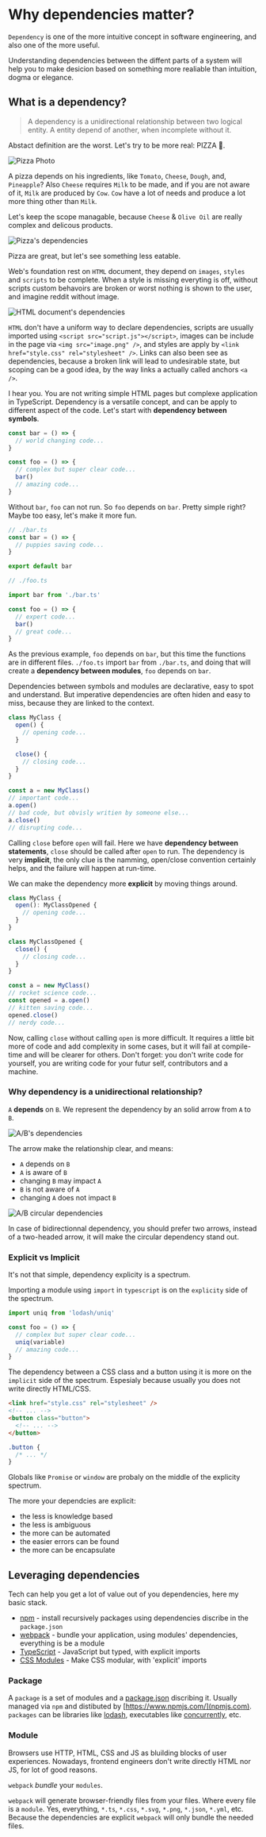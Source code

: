 <!--
  title: Why dependencies matter?
  tags: [software engineering, software architecture]
-->

# Why dependencies matter?

`Dependency` is one of the more intuitive concept in software engineering, and also one of the more useful.

Understanding dependencies between the diffent parts of a system will help you to make desicion based on something more realiable than intuition, dogma or elegance.


## What is a dependency?

> A dependency is a unidirectional relationship between two logical entity. A entity depend of another, when incomplete without it.

Abstact definition are the worst. Let's try to be more real: PIZZA 🍕.

![Pizza Photo](./pizza.jpg)

A pizza depends on his ingredients, like `Tomato`, `Cheese`, `Dough`, and, `Pineapple`? Also `Cheese` requires `Milk` to be made, and if you are not aware of it, `Milk` are produced by `Cow`. `Cow` have a lot of needs and produce a lot more thing other than `Milk`.

Let's keep the scope managable, because `Cheese` & `Olive Oil` are really complex and delicous products.

![Pizza's dependencies](./pizza.svg)

Pizza are great, but let's see something less eatable.

Web's foundation rest on `HTML` document, they depend on `images`, `styles` and `scripts` to be complete. When a style is missing everyting is off, without scripts custom behavoirs are broken or worst nothing is shown to the user, and imagine reddit without image.

![HTML document's dependencies](./html.svg)

`HTML` don't have a uniform way to declare dependencies, scripts are usually imported using `<script src="script.js"></script>`, images can be include in the page via `<img src="image.png" />`, and styles are apply by `<link href="style.css" rel="stylesheet" />`. Links can also been see as dependencies, because a broken link will lead to undesirable state, but scoping can be a good idea, by the way links a actually called anchors `<a />`.

I hear you. You are not writing simple HTML pages but complexe application in TypeScript. Dependency is a versatile concept, and can be apply to different aspect of the code. Let's start with **dependency between symbols**.

```typescript
const bar = () => {
  // world changing code...
}

const foo = () => {
  // complex but super clear code...
  bar()
  // amazing code...
}
```

Without `bar`, `foo` can not run. So `foo` depends on `bar`. Pretty simple right? Maybe too easy, let's make it more fun.

```typescript
// ./bar.ts
const bar = () => {
  // puppies saving code...
}

export default bar
```

```typescript
// ./foo.ts

import bar from './bar.ts'

const foo = () => {
  // expert code...
  bar()
  // great code...
}
```

As the previous example, `foo` depends on `bar`, but this time the functions are in different files. `./foo.ts` import `bar` from `./bar.ts`, and doing that will create a **dependency between modules**, `foo` depends on `bar`.

Dependencies between symbols and modules are declarative, easy to spot and understand. But imperative dependencies are often hiden and easy to miss, because they are linked to the context.

```typescript
class MyClass {
  open() {
    // opening code...
  }

  close() {
    // closing code...
  }
}

const a = new MyClass()
// important code...
a.open()
// bad code, but obvisly writien by someone else...
a.close()
// disrupting code...
```

Calling `close` before `open` will fail. Here we have **dependency between statements**, `close` should be called after `open` to run. The dependency is very **implicit**, the only clue is the namming, open/close convention certainly helps, and the failure will happen at run-time.

We can make the dependency more **explicit** by moving things around.

```typescript
class MyClass {
  open(): MyClassOpened {
    // opening code...
  }
}

class MyClassOpened {
  close() {
    // closing code...
  }
}

const a = new MyClass()
// rocket science code...
const opened = a.open()
// kitten saving code...
opened.close()
// nerdy code...
```

Now, calling `close` without calling `open` is more difficult. It requires a little bit more of code and add complexity in some cases, but it will fail at compile-time and will be clearer for others. Don't forget: you don't write code for yourself, you are writing code for your futur self, contributors and a machine.

### Why dependency is a unidirectional relationship?

`A` **depends** on `B`. We represent the dependency by an solid arrow from `A` to `B`.

![A/B's dependencies](./a-b.svg)

The arrow make the relationship clear, and means:

- `A` depends on `B`
- `A` is aware of `B`
- changing `B` may impact `A`
- `B` is not aware of `A`
- changing `A` does not impact `B`

![A/B circular dependencies](./a-b-circular.svg)

In case of bidirectionnal dependency, you should prefer two arrows, instead of a two-headed arrow, it will make the circular dependency stand out.


### Explicit vs Implicit

It's not that simple, dependency explicity is a spectrum.

Importing a module using `import` in `typescript` is on the `explicity` side of the spectrum.

```typescript
import uniq from 'lodash/uniq'

const foo = () => {
  // complex but super clear code...
  uniq(variable)
  // amazing code...
}
```

The dependency between a CSS class and a button using it is more on the `implicit` side of the spectrum. Espesialy because usually you does not write directly HTML/CSS.

```html
<link href="style.css" rel="stylesheet" />
<!-- ... -->
<button class="button">
  <!-- ... -->
</button>
```

```css
.button {
  /* ... */
}
```

Globals like `Promise` or `window` are probaly on the middle of the explicity spectrum.

The more your dependcies are explicit:

- the less is knowledge based
- the less is ambiguous
- the more can be automated
- the easier errors can be found
- the more can be encapsulate


## Leveraging dependencies

Tech can help you get a lot of value out of you dependencies, here my basic stack.

- [npm](https://www.npmjs.com/) - install recursively packages using dependencies discribe in the `package.json`
- [webpack](https://webpack.js.org/) - bundle your application, using modules' dependencies, everything is be a module
- [TypeScript](https://www.typescriptlang.org/) - JavaScript but typed, with explicit imports
- [CSS Modules](https://github.com/css-modules/css-modules) - Make CSS modular, with 'explicit' imports


### Package

A `package` is a set of modules and a [package.json](https://docs.npmjs.com/cli/v7/configuring-npm/package-json) discribing it. Usually managed via `npm` and distibuted by [https://www.npmjs.com/](npmjs.com). `packages` can be libraries like [lodash](https://www.npmjs.com/package/lodash), executables like [concurrently](https://www.npmjs.com/package/concurrently), etc.
<!-- TODO: find more examples -->


### Module

Browsers use HTTP, HTML, CSS and JS as bluilding blocks of user experiences. Nowadays, frontend engineers don't write directly HTML nor JS, for lot of good reasons.
<!-- TODO: find resources about 'good reasons to not wrote HTML/JS/CSS directly' -->

`webpack` *bundle* your `modules`.

`webpack` will generate browser-friendly files from your files. Where every file is a `module`. Yes, everything, `*.ts`, `*.css`, `*.svg`, `*.png`, `*.json`, `*.yml`, etc. Because the dependencies are explicit `webpack` will only bundle the needed files.
